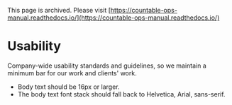 This page is archived. Please visit [https://countable-ops-manual.readthedocs.io/](https://countable-ops-manual.readthedocs.io/)
# Usability

Company-wide usability standards and guidelines, so we maintain a minimum bar for our work and clients' work.

  * Body text should be 16px or larger.
  * The body text font stack should fall back to Helvetica, Arial, sans-serif.

